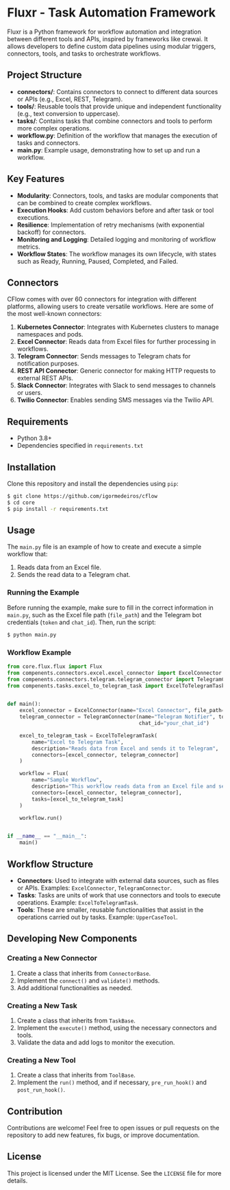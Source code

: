 # Fluxr - Task Automation Framework

Fluxr is a Python framework for workflow automation and integration between different tools and APIs, inspired by frameworks like crewai. It allows developers to define custom data pipelines using modular triggers, connectors, tools, and tasks to orchestrate workflows.

## Project Structure

- **connectors/**: Contains connectors to connect to different data sources or APIs (e.g., Excel, REST, Telegram).
- **tools/**: Reusable tools that provide unique and independent functionality (e.g., text conversion to uppercase).
- **tasks/**: Contains tasks that combine connectors and tools to perform more complex operations.
- **workflow.py**: Definition of the workflow that manages the execution of tasks and connectors.
- **main.py**: Example usage, demonstrating how to set up and run a workflow.

## Key Features

- **Modularity**: Connectors, tools, and tasks are modular components that can be combined to create complex workflows.
- **Execution Hooks**: Add custom behaviors before and after task or tool executions.
- **Resilience**: Implementation of retry mechanisms (with exponential backoff) for connectors.
- **Monitoring and Logging**: Detailed logging and monitoring of workflow metrics.
- **Workflow States**: The workflow manages its own lifecycle, with states such as Ready, Running, Paused, Completed, and Failed.

## Connectors

CFlow comes with over 60 connectors for integration with different platforms, allowing users to create versatile workflows. Here are some of the most well-known connectors:

1. **Kubernetes Connector**: Integrates with Kubernetes clusters to manage namespaces and pods.
2. **Excel Connector**: Reads data from Excel files for further processing in workflows.
3. **Telegram Connector**: Sends messages to Telegram chats for notification purposes.
4. **REST API Connector**: Generic connector for making HTTP requests to external REST APIs.
5. **Slack Connector**: Integrates with Slack to send messages to channels or users.
6. **Twilio Connector**: Enables sending SMS messages via the Twilio API.

## Requirements

- Python 3.8+
- Dependencies specified in `requirements.txt`

## Installation

Clone this repository and install the dependencies using `pip`:

```bash
$ git clone https://github.com/igormedeiros/cflow
$ cd core
$ pip install -r requirements.txt
```

## Usage

The `main.py` file is an example of how to create and execute a simple workflow that:

1. Reads data from an Excel file.
2. Sends the read data to a Telegram chat.

### Running the Example

Before running the example, make sure to fill in the correct information in `main.py`, such as the Excel file path (`file_path`) and the Telegram bot credentials (`token` and `chat_id`). Then, run the script:

```bash
$ python main.py
```

### Workflow Example

```python
from core.flux.flux import Flux
from compenents.connectors.excel.excel_connector import ExcelConnector
from compenents.connectors.telegram.telegram_connector import TelegramConnector
from compenents.tasks.excel_to_telegram_task import ExcelToTelegramTask


def main():
    excel_connector = ExcelConnector(name="Excel Connector", file_path="data.xlsx")
    telegram_connector = TelegramConnector(name="Telegram Notifier", token="your_telegram_bot_token",
                                           chat_id="your_chat_id")

    excel_to_telegram_task = ExcelToTelegramTask(
        name="Excel to Telegram Task",
        description="Reads data from Excel and sends it to Telegram",
        connectors=[excel_connector, telegram_connector]
    )

    workflow = Flux(
        name="Sample Workflow",
        description="This workflow reads data from an Excel file and sends it to a Telegram chat",
        connectors=[excel_connector, telegram_connector],
        tasks=[excel_to_telegram_task]
    )

    workflow.run()


if __name__ == "__main__":
    main()
```

## Workflow Structure

- **Connectors**: Used to integrate with external data sources, such as files or APIs. Examples: `ExcelConnector`, `TelegramConnector`.
- **Tasks**: Tasks are units of work that use connectors and tools to execute operations. Example: `ExcelToTelegramTask`.
- **Tools**: These are smaller, reusable functionalities that assist in the operations carried out by tasks. Example: `UpperCaseTool`.

## Developing New Components

### Creating a New Connector

1. Create a class that inherits from `ConnectorBase`.
2. Implement the `connect()` and `validate()` methods.
3. Add additional functionalities as needed.

### Creating a New Task

1. Create a class that inherits from `TaskBase`.
2. Implement the `execute()` method, using the necessary connectors and tools.
3. Validate the data and add logs to monitor the execution.

### Creating a New Tool

1. Create a class that inherits from `ToolBase`.
2. Implement the `run()` method, and if necessary, `pre_run_hook()` and `post_run_hook()`.

## Contribution

Contributions are welcome! Feel free to open issues or pull requests on the repository to add new features, fix bugs, or improve documentation.

## License

This project is licensed under the MIT License. See the `LICENSE` file for more details.
